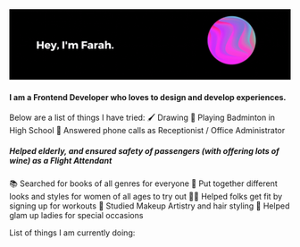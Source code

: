<img src="https://raw.githubusercontent.com/auorra/auorra/master/banner.gif" width="1000px">

<h4>I am a Frontend Developer who loves to design and develop experiences.</h4>

Below are a list of things I have tried:
🖌 Drawing 
🏸 Playing Badminton in High School
👩 Answered phone calls as Receptionist / Office Administrator
<h5>Helped elderly, and ensured safety of passengers (with offering lots of wine) as a Flight Attendant</h5>
📚 Searched for books of all genres for everyone
👗 Put together different looks and styles for women of all ages to try out
🤸‍♀️ Helped folks get fit by signing up for workouts
🎨 Studied Makeup Artistry and hair styling
💄 Helped glam up ladies for special occasions

List of things I am currently doing: 

<!-- ![Auorra's GitHub stats](https://github-readme-stats.vercel.app/api?username=auorra&show_icons=true&theme=radical)
![](https://komarev.com/ghpvc/?username=auorra&color=green) -->

<!---
auorra/auorra is a ✨ special ✨ repository because its `README.md` (this file) appears on your GitHub profile.
You can click the Preview link to take a look at your changes.
--->
